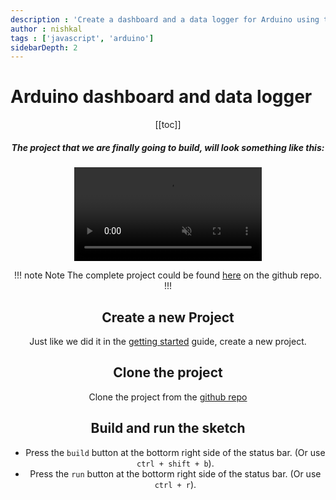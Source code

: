 ```yaml
---
description : 'Create a dashboard and a data logger for Arduino using the serialport library.'
author : nishkal
tags : ['javascript', 'arduino']
sidebarDepth: 2
---
```


# Arduino dashboard and data logger

<Header />

[[toc]]

##### The project that we are finally going to build, will look something like this:

<video muted autoplay loop style="max-width:100%; height:auto" name="media" crossOrigin="anonymous">
  <source src="https://i.imgur.com/4wnBfnx.mp4" type="video/mp4">
  Your browser does not support the video tag.
</video> 

!!! note Note
The complete project could be found [here](https://github.com/Nishkalkashyap/Quark-samples/tree/master/examples/arduino-dashboard) on the github repo.
!!!

## Create a new Project
Just like we did it in the [getting started](/guide/getting-started.md) guide, create a new project.

## Clone the project
Clone the project from the [github repo](https://github.com/Nishkalkashyap/Quark-samples/tree/master/examples/arduino-dashboard)

## Build and run the sketch
* Press the `build` button at the bottorm right side of the status bar. (Or use `ctrl + shift + b`).
* Press the `run` button at the bottorm right side of the status bar. (Or use `ctrl + r`).